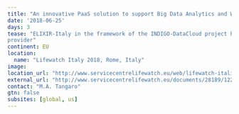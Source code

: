 ```yaml
---
title: "An innovative PaaS solution to support Big Data Analytics and Workflow management via Galaxy"
date: '2018-06-25'
days: 3
tease: "ELIXIR-Italy in the framework of the INDIGO-DataCloud project has developed a cloud Galaxy instance
provider"
continent: EU
location:
  name: "Lifewatch Italy 2018, Rome, Italy"
image: 
location_url: "http://www.servicecentrelifewatch.eu/web/lifewatch-italia/2018-annual-conference"
external_url: "http://www.servicecentrelifewatch.eu/documents/28189/1227743/Tangaro_LifeWatch2018.pdf/07dd560b-29c0-4015-b160-f18ba144795b"
contact: "M.A. Tangaro"
gtn: false
subsites: [global, us]
---
```

